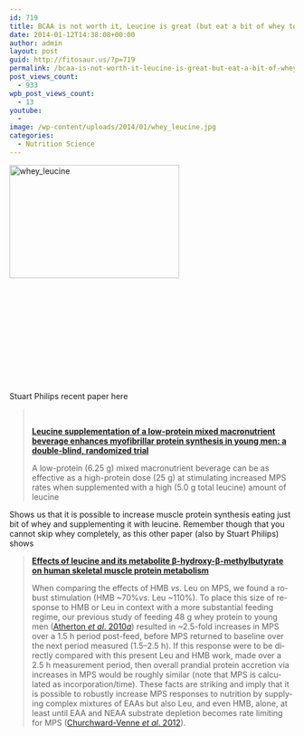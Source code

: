 ```yaml
---
id: 719
title: BCAA is not worth it, Leucine is great (but eat a bit of whey too) and reduce costs
date: 2014-01-12T14:38:08+00:00
author: admin
layout: post
guid: http://fitosaur.us/?p=719
permalink: /bcaa-is-not-worth-it-leucine-is-great-but-eat-a-bit-of-whey-too-and-reduce-costs-719/
post_views_count:
  - 933
wpb_post_views_count:
  - 13
youtube:
  - 
image: /wp-content/uploads/2014/01/whey_leucine.jpg
categories:
  - Nutrition Science
---
```

<a href="http://fitosaur.us/wp-content/uploads/2014/01/whey_leucine.jpg" onclick="_gaq.push(['_trackEvent', 'outbound-article', 'http://fitosaur.us/wp-content/uploads/2014/01/whey_leucine.jpg', '']);" ><img class="alignleft size-medium wp-image-720" alt="whey_leucine" src="http://fitosaur.us/wp-content/uploads/2014/01/whey_leucine-300x200.jpg" width="300" height="200" srcset="http://www.fitosaur.us/wp-content/uploads/2014/01/whey_leucine-300x200.jpg 300w, http://www.fitosaur.us/wp-content/uploads/2014/01/whey_leucine.jpg 420w" sizes="(max-width: 300px) 100vw, 300px" /></a>

&nbsp;

&nbsp;

&nbsp;

&nbsp;

&nbsp;

&nbsp;

Stuart Philips recent paper here

> &nbsp;
> 
> <p id="article-title-1" itemprop="headline">
>   <a href="http://ajcn.nutrition.org/content/early/2013/11/27/ajcn.113.068775.abstract" onclick="_gaq.push(['_trackEvent', 'outbound-article', 'http://ajcn.nutrition.org/content/early/2013/11/27/ajcn.113.068775.abstract', 'Leucine supplementation of a low-protein mixed macronutrient beverage enhances myofibrillar protein synthesis in young men: a double-blind, randomized trial']);" ><strong>Leucine supplementation of a low-protein mixed macronutrient beverage enhances myofibrillar protein synthesis in young men: a double-blind, randomized trial</strong></a>
> </p>
> 
> <p itemprop="headline">
>   A low-protein (6.25 g) mixed macronutrient beverage can be as effective as a high-protein dose (25 g) at stimulating increased MPS rates when supplemented with a high (5.0 g total leucine) amount of leucine
> </p>

<p itemprop="headline">
  Shows us that it is possible to increase muscle protein synthesis eating just bit of whey and supplementing it with leucine. Remember though that you cannot skip whey completely, as this other paper (also by Stuart Philips) shows
</p>

> <p lang="en">
>   <a href="http://www.ncbi.nlm.nih.gov/pmc/articles/PMC3690694/" onclick="_gaq.push(['_trackEvent', 'outbound-article', 'http://www.ncbi.nlm.nih.gov/pmc/articles/PMC3690694/', 'Effects of leucine and its metabolite β-hydroxy-β-methylbutyrate on human skeletal muscle protein metabolism']);" ><strong>Effects of leucine and its metabolite β-hydroxy-β-methylbutyrate on human skeletal muscle protein metabolism</strong></a>
> </p>
> 
> <p lang="en">
>   When comparing the effects of HMB <em>vs</em>. Leu on MPS, we found a robust stimulation (HMB ~70%<em>vs</em>. Leu ~110%). To place this size of response to HMB or Leu in context with a more substantial feeding regime, our previous study of feeding 48 g whey protein to young men (<a href="http://www.ncbi.nlm.nih.gov/pmc/articles/PMC3690694/#b4" onclick="_gaq.push(['_trackEvent', 'outbound-article', 'http://www.ncbi.nlm.nih.gov/pmc/articles/PMC3690694/#b4', 'Atherton et al. 2010a']);" id="__tag_320872853" role="button">Atherton <em>et al</em>. 2010<em>a</em></a>) resulted in ~2.5-fold increases in MPS over a 1.5 h period post-feed, before MPS returned to baseline over the next period measured (1.5–2.5 h). If this response were to be directly compared with this present Leu and HMB work, made over a 2.5 h measurement period, then overall prandial protein accretion via increases in MPS would be roughly similar (note that MPS is calculated as incorporation/time). These facts are striking and imply that it is possible to robustly increase MPS responses to nutrition by supplying complex mixtures of EAAs but also Leu, and even HMB, alone, at least until EAA and NEAA substrate depletion becomes rate limiting for MPS (<a href="http://www.ncbi.nlm.nih.gov/pmc/articles/PMC3690694/#b8" onclick="_gaq.push(['_trackEvent', 'outbound-article', 'http://www.ncbi.nlm.nih.gov/pmc/articles/PMC3690694/#b8', 'Churchward-Venne et al. 2012']);" id="__tag_320872825" role="button">Churchward-Venne <em>et al</em>. 2012</a>).
> </p>